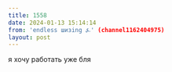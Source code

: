 ```yaml
---
title: 1558
date: 2024-01-13 15:14:14
from: 'endless шизing ⍼' (channel1162404975)
layout: post
---
```


я хочу работать уже бля
